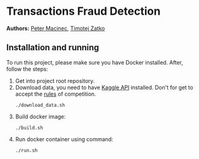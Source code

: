 # Transactions Fraud Detection

**Authors:** [Peter Macinec](https://github.com/pmacinec), [Timotej Zatko](https://github.com/timzatko)

## Installation and running

To run this project, please make sure you have Docker installed. After, follow the steps:
1. Get into project root repository.
1. Download data, you need to have [Kaggle API](https://github.com/Kaggle/kaggle-api) installed. Don't for get to accept the [rules](https://www.kaggle.com/c/ieee-fraud-detection/rules) of competition.
    ```
    ./download_data.sh
    ```
1. Build docker image:
    ```
    ./build.sh
    ```
1. Run docker container using command: 
    ```
    ./run.sh
    ```

